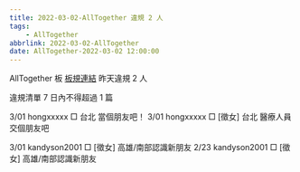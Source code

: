 ```yaml
---
title: 2022-03-02-AllTogether 違規 2 人
tags:
    - AllTogether
abbrlink: 2022-03-02-AllTogether
date: AllTogether-2022-03-02 12:00:00
---
```

AllTogether 板 [板規連結](https://www.ptt.cc/bbs/AllTogether/M.1643211430.A.5FB.html)
昨天違規 2 人
<!-- more -->

違規清單
7 日內不得超過 1 篇

3/01 hongxxxxx □ 台北 當個朋友吧！
3/01 hongxxxxx □ [徵女] 台北 醫療人員 交個朋友吧

3/01 kandyson2001 □ [徵女] 高雄/南部認識新朋友
2/23 kandyson2001 □ [徵女] 高雄/南部認識新朋友